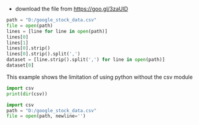 - download the file from https://goo.gl/3zaUlD

```python
path = "D:/google_stock_data.csv"
file = open(path)
lines = [line for line in open(path)]
lines[0]
lines[1]
lines[0].strip()
lines[0].strip().split(',')
dataset = [line.strip().split(',') for line in open(path)]
dataset[0]
```
This example shows the limitation of using python without the csv module  
  
```python
import csv
print(dir(csv))
```

```python
import csv
path = "D:/google_stock_data.csv"
file = open(path, newline='')

